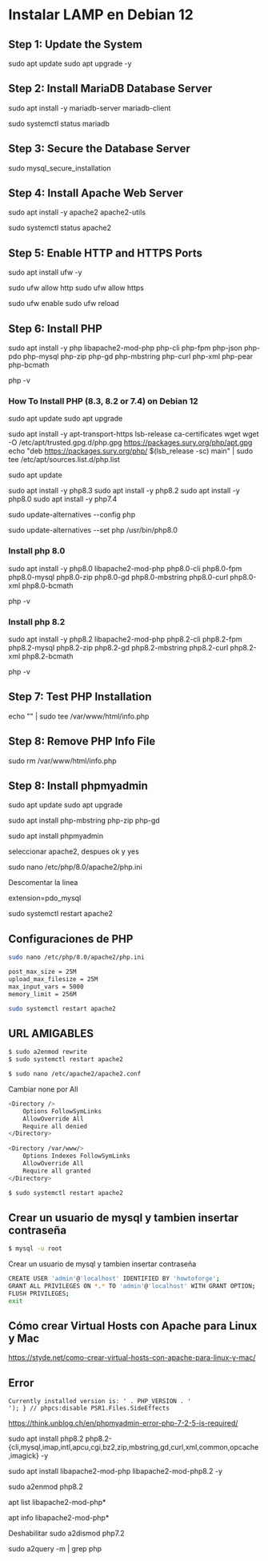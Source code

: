 # Instalar LAMP en Debian 12

## Step 1: Update the System

sudo apt update
sudo apt upgrade -y

## Step 2: Install MariaDB Database Server

sudo apt install -y mariadb-server mariadb-client

sudo systemctl status mariadb

## Step 3: Secure the Database Server

sudo mysql_secure_installation

## Step 4: Install Apache Web Server

sudo apt install -y apache2 apache2-utils

sudo systemctl status apache2

## Step 5: Enable HTTP and HTTPS Ports

sudo apt install ufw -y

sudo ufw allow http
sudo ufw allow https

sudo ufw enable
sudo ufw reload

## Step 6: Install PHP

sudo apt install -y php libapache2-mod-php php-cli php-fpm php-json php-pdo php-mysql php-zip php-gd php-mbstring php-curl php-xml php-pear php-bcmath


php -v

### How To Install PHP (8.3, 8.2 or 7.4) on Debian 12

sudo apt update 
sudo apt upgrade

sudo apt install -y apt-transport-https lsb-release ca-certificates wget 
wget -O /etc/apt/trusted.gpg.d/php.gpg https://packages.sury.org/php/apt.gpg
echo "deb https://packages.sury.org/php/ $(lsb_release -sc) main" | sudo tee /etc/apt/sources.list.d/php.list 

sudo apt update

sudo apt install -y php8.3 
sudo apt install -y php8.2
sudo apt install -y php8.0 
sudo apt install -y php7.4 

sudo update-alternatives --config php

sudo update-alternatives --set php /usr/bin/php8.0 

### Install php 8.0

sudo apt install -y php8.0 libapache2-mod-php php8.0-cli php8.0-fpm php8.0-mysql php8.0-zip php8.0-gd php8.0-mbstring php8.0-curl php8.0-xml php8.0-bcmath

php -v

### Install php 8.2

sudo apt install -y php8.2 libapache2-mod-php php8.2-cli php8.2-fpm php8.2-mysql php8.2-zip php8.2-gd php8.2-mbstring php8.2-curl php8.2-xml php8.2-bcmath

php -v

## Step 7: Test PHP Installation

echo "<?php phpinfo(); ?>" | sudo tee /var/www/html/info.php

## Step 8: Remove PHP Info File

sudo rm /var/www/html/info.php


## Step 8: Install phpmyadmin

sudo apt update
sudo apt upgrade

sudo apt install php-mbstring php-zip php-gd

sudo apt install phpmyadmin

seleccionar apache2, despues ok y yes


sudo nano /etc/php/8.0/apache2/php.ini

Descomentar la linea

extension=pdo_mysql

sudo systemctl restart apache2

## Configuraciones de PHP

```bash
sudo nano /etc/php/8.0/apache2/php.ini

post_max_size = 25M
upload_max_filesize = 25M
max_input_vars = 5000
memory_limit = 256M

sudo systemctl restart apache2
```

## URL AMIGABLES

```bash
$ sudo a2enmod rewrite
$ sudo systemctl restart apache2
```

```bash
$ sudo nano /etc/apache2/apache2.conf
```

Cambiar none por All

```bash
<Directory />
	Options FollowSymLinks
	AllowOverride All 
	Require all denied
</Directory>
 
<Directory /var/www/>
	Options Indexes FollowSymLinks
	AllowOverride All
	Require all granted
</Directory>
```


```bash
$ sudo systemctl restart apache2
```

## Crear un usuario de mysql y tambien insertar contraseña 

```bash
$ mysql -u root
```

Crear un usuario de mysql y tambien insertar contraseña
```bash
CREATE USER 'admin'@'localhost' IDENTIFIED BY 'howtoforge';
GRANT ALL PRIVILEGES ON *.* TO 'admin'@'localhost' WITH GRANT OPTION;
FLUSH PRIVILEGES;
exit
```


## Cómo crear Virtual Hosts con Apache para Linux y Mac

https://styde.net/como-crear-virtual-hosts-con-apache-para-linux-y-mac/


## Error 

```
Currently installed version is: ' . PHP_VERSION . '
'); } // phpcs:disable PSR1.Files.SideEffects 
```

https://think.unblog.ch/en/phpmyadmin-error-php-7-2-5-is-required/


sudo apt install php8.2 php8.2-{cli,mysql,imap,intl,apcu,cgi,bz2,zip,mbstring,gd,curl,xml,common,opcache,imagick} -y


sudo apt install libapache2-mod-php libapache2-mod-php8.2 -y


sudo a2enmod php8.2


apt list libapache2-mod-php*


apt info libapache2-mod-php*

Deshabilitar 
sudo a2dismod php7.2


sudo a2query -m | grep php

